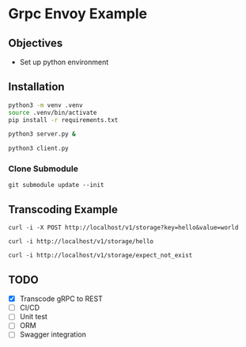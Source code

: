 # Grpc Envoy Example

## Objectives

* Set up python environment

## Installation

```bash
python3 -m venv .venv
source .venv/bin/activate
pip install -r requirements.txt

python3 server.py &

python3 client.py
```

### Clone Submodule
```
git submodule update --init
```

## Transcoding Example
```
curl -i -X POST http://localhost/v1/storage?key=hello&value=world

curl -i http://localhost/v1/storage/hello

curl -i http://localhost/v1/storage/expect_not_exist
```

## TODO

- [x] Transcode gRPC to REST
- [ ] CI/CD
- [ ] Unit test
- [ ] ORM
- [ ] Swagger integration
